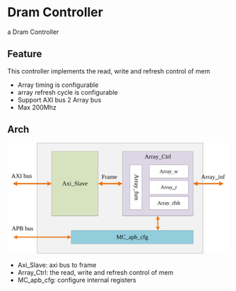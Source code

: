 # Dram Controller

a Dram Controller

## Feature

This controller implements the read, write and refresh control of mem

- Array timing is configurable
- array refresh cycle is configurable
- Support AXI bus 2 Array bus
- Max 200Mhz

## Arch

![arch](./doc/img/arch.svg)

- Axi_Slave: axi bus to frame
- Array_Ctrl: the read, write and refresh control of mem
- MC_apb_cfg: configure internal registers
